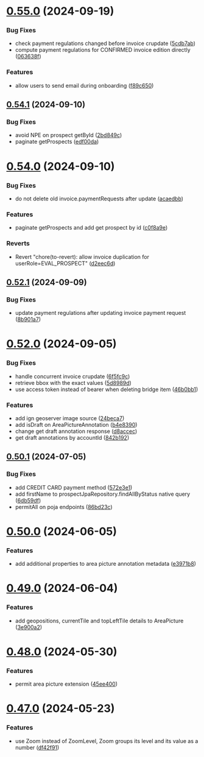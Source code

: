 # [0.55.0](https://github.com/b-partners/bpartners-api/compare/v0.54.1...v0.55.0) (2024-09-19)


### Bug Fixes

* check payment regulations changed before invoice crupdate ([5cdb7ab](https://github.com/b-partners/bpartners-api/commit/5cdb7ab200db333ee26b6a2ed5958d60be9bb067))
* compute payment regulations for CONFIRMED invoice edition directly ([063638f](https://github.com/b-partners/bpartners-api/commit/063638fb2e94e9ba7ab539286b0d09769fa93a62))


### Features

* allow users to send email during onboarding ([f89c650](https://github.com/b-partners/bpartners-api/commit/f89c650514d00037a5f01faebba7d94948940671))



## [0.54.1](https://github.com/b-partners/bpartners-api/compare/v0.54.0...v0.54.1) (2024-09-10)


### Bug Fixes

* avoid NPE on prospect getById ([2bd849c](https://github.com/b-partners/bpartners-api/commit/2bd849c0710e55691252fd345a48453236d57149))
* paginate getProspects ([edf00da](https://github.com/b-partners/bpartners-api/commit/edf00da1858245dda8d58e0946b64612e4f66c5f))



# [0.54.0](https://github.com/b-partners/bpartners-api/compare/v0.52.1...v0.54.0) (2024-09-10)


### Bug Fixes

* do not delete old invoice.paymentRequests after update ([acaedbb](https://github.com/b-partners/bpartners-api/commit/acaedbb249014a844c82e1708bcd00ce583082f4))


### Features

* paginate getProspects and add get prospect by id ([c0f8a9e](https://github.com/b-partners/bpartners-api/commit/c0f8a9eb43ea3d2b5ceabdbf9849b3b9d5a85e1e))


### Reverts

* Revert "chore(to-revert): allow invoice duplication for userRole=EVAL_PROSPECT" ([d2eec6d](https://github.com/b-partners/bpartners-api/commit/d2eec6d56b8030349c2e6a50eb7df741d94e367d))



## [0.52.1](https://github.com/b-partners/bpartners-api/compare/v0.52.0...v0.52.1) (2024-09-09)


### Bug Fixes

* update payment regulations after updating invoice payment request ([8b901a7](https://github.com/b-partners/bpartners-api/commit/8b901a783719311deed214f56c6e789fa0eaeeee))



# [0.52.0](https://github.com/b-partners/bpartners-api/compare/v0.50.1...v0.52.0) (2024-09-05)


### Bug Fixes

* handle concurrent invoice crupdate ([6f5fc9c](https://github.com/b-partners/bpartners-api/commit/6f5fc9c6dc775855fdaa133de90af3bc5c6539c1))
* retrieve bbox with the exact values ([5d8989d](https://github.com/b-partners/bpartners-api/commit/5d8989dcd5117925f152ac34433b3b5b0749006a))
* use access token instead of bearer when deleting bridge item ([46b0bb1](https://github.com/b-partners/bpartners-api/commit/46b0bb16fdefa3c9b04ab86c47028a2c956ebe87))


### Features

* add ign geoserver image source ([24beca7](https://github.com/b-partners/bpartners-api/commit/24beca77ba856949644f82b411324b2b8ef507c9))
* add isDraft on AreaPictureAnnotation ([b4e8390](https://github.com/b-partners/bpartners-api/commit/b4e839085e9871b7abd72111812339cb36c53b38))
* change get draft annotation response ([d8accec](https://github.com/b-partners/bpartners-api/commit/d8accec77fcdb1892c7f213957797ed8843429f4))
* get draft annotations by accountId ([842b192](https://github.com/b-partners/bpartners-api/commit/842b192b5b426d93221dd720cea50bfc5c39f831))



## [0.50.1](https://github.com/b-partners/bpartners-api/compare/v0.50.0...v0.50.1) (2024-07-05)


### Bug Fixes

* add CREDIT CARD payment method ([572e3e1](https://github.com/b-partners/bpartners-api/commit/572e3e1d98db0b66892a72198cdb64f6c2aa11dc))
* add firstName to prospectJpaRepository.findAllByStatus native query ([6db59df](https://github.com/b-partners/bpartners-api/commit/6db59dfada41f9cccc8bd0b609533b428894f699))
* permitAll on poja endpoints ([86bd23c](https://github.com/b-partners/bpartners-api/commit/86bd23c29e99130cf8f97da7c2738d7bf8d8d63c))



# [0.50.0](https://github.com/b-partners/bpartners-api/compare/v0.49.0...v0.50.0) (2024-06-05)


### Features

* add additional properties to area picture annotation metadata ([e3971b8](https://github.com/b-partners/bpartners-api/commit/e3971b87eeb927662bc4817b0c6e66f641673c45))



# [0.49.0](https://github.com/b-partners/bpartners-api/compare/v0.48.0...v0.49.0) (2024-06-04)


### Features

* add geopositions, currentTile and topLeftTile details to AreaPicture ([3e900a2](https://github.com/b-partners/bpartners-api/commit/3e900a27479b7e00eca4b455bba5ed6b687d2bc6))



# [0.48.0](https://github.com/b-partners/bpartners-api/compare/v0.47.0...v0.48.0) (2024-05-30)


### Features

* permit area picture extension ([45ee400](https://github.com/b-partners/bpartners-api/commit/45ee400d194031632cdff4635cd99682b7d07881))



# [0.47.0](https://github.com/b-partners/bpartners-api/compare/v0.46.0...v0.47.0) (2024-05-23)


### Features

* use Zoom instead of ZoomLevel, Zoom groups its level and its value as a number ([df42f91](https://github.com/b-partners/bpartners-api/commit/df42f9147b2c0465871e2add8f12fb052bd9ed3a))



